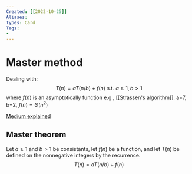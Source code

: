```yaml
---
Created: [[2022-10-25]]
Aliases: 
Types: Card
Tags: 
- 
---
```

# Master method
Dealing with: 
$$T(n)=aT(n/b)+f(n)\text{ s.t. }a\geq1, b>1$$
where $f(n)$ is an asymptotically function
e.g., [[Strassen's algorithm]]: a=7, b=2, $f(n)=\Theta (n^2)$

[Medium explained](https://mycollegenotebook.medium.com/時間複雜度-遞迴-下-master-th-307ad4608ab6)

## Master theorem
Let $a\geq1$ and $b>1$ be consistants, let $f(n)$ be a function, and let $T(n)$ be defined on the nonnegative integers by the recurrence. 
$$T(n)=aT(n/b)+f(n)$$
